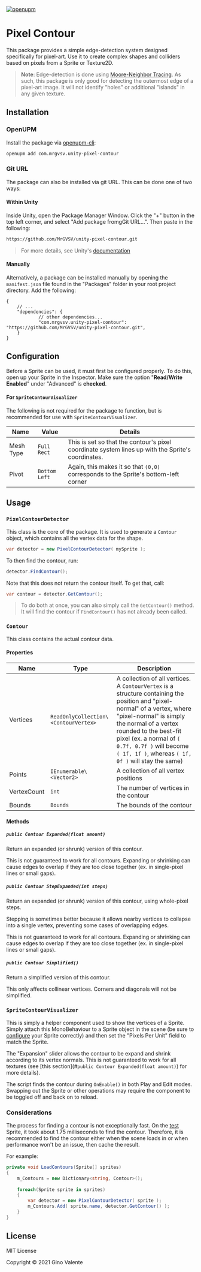 [![openupm](https://img.shields.io/npm/v/com.mrgvsv.unity-pixel-contour?label=openupm&registry_uri=https://package.openupm.com)](https://openupm.com/packages/com.mrgvsv.unity-pixel-contour/)

# Pixel Contour

This package provides a simple edge-detection system designed specifically for pixel-art. Use it to create complex shapes and colliders based on pixels from a Sprite or Texture2D.

> **Note**: Edge-detection is done using [Moore-Neighbor Tracing](http://www.imageprocessingplace.com/downloads_V3/root_downloads/tutorials/contour_tracing_Abeer_George_Ghuneim/moore.html). As such, this package is only good for detecting the outermost edge of a pixel-art image. It will not identify "holes" or additional "islands" in any given texture.



## Installation

### OpenUPM

Install the package via [openupm-cli](https://github.com/openupm/openupm-cli):

```bash
openupm add com.mrgvsv.unity-pixel-contour
```

### Git URL

The package can also be installed via git URL. This can be done one of two ways:

#### Within Unity

Inside Unity, open the Package Manager Window. Click the "+" button in the top left corner, and select "Add package fromgGit URL...". Then paste in the following:

```bash
https://github.com/MrGVSV/unity-pixel-contour.git
```

> For more details, see Unity's [documentation](https://docs.unity3d.com/Manual/upm-ui-giturl.html)

#### Manually

Alternatively, a package can be installed manually by opening the `manifest.json` file found in the "Packages" folder in your root project directory. Add the following:

```jsonc
{
	// ...
  	"dependencies": {
    		// other dependencies...
    		"com.mrgvsv.unity-pixel-contour": "https://github.com/MrGVSV/unity-pixel-contour.git",
  	}
}
```



## Configuration

Before a Sprite can be used, it must first be configured properly. To do this, open up your Sprite in the Inspector. Make sure the option "**Read/Write Enabled**" under "Advanced" is **checked**.

#### For `SpriteContourVisualizer`

The following is not required for the package to function, but is recommended for use with `SpriteContourVisualizer`.

| Name      | Value         | Details                                                      |
| --------- | ------------- | ------------------------------------------------------------ |
| Mesh Type | `Full Rect`   | This is set so that the contour's pixel coordinate system lines up with the Sprite's coordinates. |
| Pivot     | `Bottom Left` | Again, this makes it so that `(0,0)` corresponds to the Sprite's bottom-left corner |



## Usage

### `PixelContourDetector`

This class is the core of the package. It is used to generate a `Contour` object, which contains all the vertex data for the shape.

```c#
var detector = new PixelContourDetector( mySprite );
```

To then find the contour, run:

```c#
detector.FindContour();
```

Note that this does not return the contour itself. To get that, call:

```c#
var contour = detector.GetContour();
```

> To do both at once, you can also simply call the `GetContour()` method. It will find the contour if `FindContour()` has not already been called.


### `Contour`

This class contains the actual contour data.

#### Properties

| Name        | Type                               | Description                                                  |
| ----------- | ---------------------------------- | ------------------------------------------------------------ |
| Vertices    | `ReadOnlyCollection\<ContourVertex>` | A collection of all vertices. A `ContourVertex` is a structure containing the position and "pixel-normal" of a vertex, where "pixel-normal" is simply the normal of a vertex rounded to the best-fit pixel (ex. a normal of `( 0.7f, 0.7f )` will become `( 1f, 1f )`, whereas `( 1f, 0f )` will stay the same) |
| Points      | `IEnumerable\<Vector2>`              | A collection of all vertex positions                         |
| VertexCount | `int`                                | The number of vertices in the contour                        |
| Bounds      | `Bounds`                             | The bounds of the contour                                    |

#### Methods

##### `public Contour Expanded(float amount)`

Return an expanded (or shrunk) version of this contour.

This is not guaranteed to work for all contours. Expanding or shrinking can cause edges to overlap if they are too close together (ex. in single-pixel lines or small gaps).

##### `public Contour StepExpanded(int steps)`

Return an expanded (or shrunk) version of this contour, using whole-pixel steps.

Stepping is sometimes better because it allows nearby vertices to collapse into a single vertex, preventing some cases of overlapping edges. 

This is not guaranteed to work for all contours. Expanding or shrinking can cause edges to overlap if they are too close together (ex. in single-pixel lines or small gaps).

##### `public Contour Simplified()`

Return a simplified version of this contour.

This only affects collinear vertices. Corners and diagonals will not be simplified.


### `SpriteContourVisualizer`

This is simply a helper component used to show the vertices of a Sprite. Simply attach this MonoBehaviour to a Sprite object in the scene (be sure to [configure](#for-spritecontourvisualizer) your Sprite correctly) and then set the "Pixels Per Unit" field to match the Sprite.

The "Expansion" slider allows the contour to be expand and shrink according to its vertex normals. This is not guaranteed to work for all textures (see [this section](#`public Contour Expanded(float amount)`) for more details).

The script finds the contour during `OnEnable()` in both Play and Edit modes. Swapping out the Sprite or other operations may require the component to be toggled off and back on to reload.

### Considerations

The process for finding a contour is not exceptionally fast. On the [test](/Runtime/Sprites/pixel-contour-test-sprite.png) Sprite, it took about 1.75 milliseconds to find the contour. Therefore, it is recommended to find the contour either when the scene loads in or when performance won't be an issue, then cache the result.

For example:

```c#
private void LoadContours(Sprite[] sprites)
{
	m_Contours = new Dictionary<string, Contour>();
	
	foreach(Sprite sprite in sprites)
	{
		var detector = new PixelContourDetector( sprite );
		m_Contours.Add( sprite.name, detector.GetContour() );
	}
}
```



## License

MIT License

Copyright © 2021 Gino Valente
